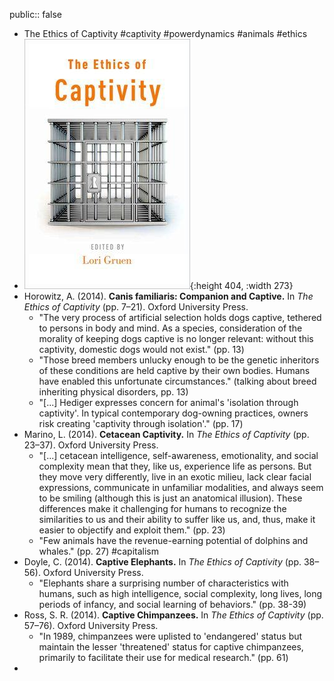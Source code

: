 public:: false

- The Ethics of Captivity #captivity #powerdynamics #animals #ethics
- ![eth.jpeg](../assets/eth_1656811564690_0.jpeg){:height 404, :width 273}
- Horowitz, A. (2014). __Canis familiaris: Companion and Captive.__ In _The Ethics of Captivity_ (pp. 7–21). Oxford University Press.
	- "The very process of artificial selection holds dogs captive, tethered to persons in body and mind. As a species, consideration of the morality of keeping dogs captive is no longer relevant: without this captivity, domestic dogs would not exist." (pp. 13)
	- "Those breed members unlucky enough to be the genetic inheritors of these conditions are held captive by their own bodies. Humans have enabled this unfortunate circumstances." (talking about breed inheriting physical disorders, pp. 13)
	- "[...] Hediger expresses concern for animal's 'isolation through captivity'. In typical contemporary dog-owning practices, owners risk creating 'captivity through isolation'." (pp. 17)
- Marino, L. (2014). __Cetacean Captivity.__ In _The Ethics of Captivity_ (pp. 23–37). Oxford University Press.
	- "[...] cetacean intelligence, self-awareness, emotionality, and social complexity mean that they, like us, experience life as persons. But they move very differently, live in an exotic milieu, lack clear facial expressions, communicate in unfamiliar modalities, and always seem to be smiling (although this is just an anatomical illusion). These differences make it challenging for humans to recognize the similarities to us and their ability to suffer like us, and, thus, make it easier to objectify and exploit them." (pp. 23)
	- "Few animals have the revenue-earning potential of dolphins and whales." (pp. 27) #capitalism
- Doyle, C. (2014). __Captive Elephants.__ In _The Ethics of Captivity_ (pp. 38–56). Oxford University Press.
	- "Elephants share a surprising number of characteristics with humans, such as high intelligence, social complexity, long lives, long periods of infancy, and social learning of behaviors." (pp. 38-39)
- Ross, S. R. (2014). __Captive Chimpanzees.__ In _The Ethics of Captivity_ (pp. 57–76). Oxford University Press.
	- "In 1989, chimpanzees were uplisted to 'endangered' status but maintain the lesser 'threatened' status for captive chimpanzees, primarily to facilitate their use for medical research." (pp. 61)
-